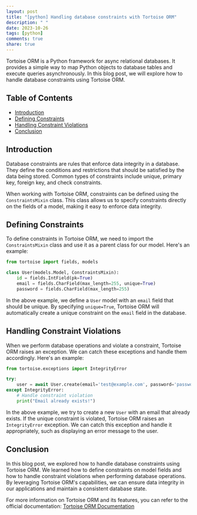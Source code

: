```yaml
---
layout: post
title: "[python] Handling database constraints with Tortoise ORM"
description: " "
date: 2023-10-26
tags: [python]
comments: true
share: true
---
```


Tortoise ORM is a Python framework for async relational databases. It provides a simple way to map Python objects to database tables and execute queries asynchronously. In this blog post, we will explore how to handle database constraints using Tortoise ORM.

## Table of Contents

- [Introduction](#introduction)
- [Defining Constraints](#defining-constraints)
- [Handling Constraint Violations](#handling-constraint-violations)
- [Conclusion](#conclusion)

## Introduction

Database constraints are rules that enforce data integrity in a database. They define the conditions and restrictions that should be satisfied by the data being stored. Common types of constraints include unique, primary key, foreign key, and check constraints.

When working with Tortoise ORM, constraints can be defined using the `ConstraintsMixin` class. This class allows us to specify constraints directly on the fields of a model, making it easy to enforce data integrity.

## Defining Constraints

To define constraints in Tortoise ORM, we need to import the `ConstraintsMixin` class and use it as a parent class for our model. Here's an example:

```python
from tortoise import fields, models

class User(models.Model, ConstraintsMixin):
    id = fields.IntField(pk=True)
    email = fields.CharField(max_length=255, unique=True)
    password = fields.CharField(max_length=255)
```

In the above example, we define a `User` model with an `email` field that should be unique. By specifying `unique=True`, Tortoise ORM will automatically create a unique constraint on the `email` field in the database.

## Handling Constraint Violations

When we perform database operations and violate a constraint, Tortoise ORM raises an exception. We can catch these exceptions and handle them accordingly. Here's an example:

```python
from tortoise.exceptions import IntegrityError

try:
    user = await User.create(email='test@example.com', password='password')
except IntegrityError:
    # Handle constraint violation
    print("Email already exists!")
```

In the above example, we try to create a new `User` with an email that already exists. If the unique constraint is violated, Tortoise ORM raises an `IntegrityError` exception. We can catch this exception and handle it appropriately, such as displaying an error message to the user.

## Conclusion

In this blog post, we explored how to handle database constraints using Tortoise ORM. We learned how to define constraints on model fields and how to handle constraint violations when performing database operations. By leveraging Tortoise ORM's capabilities, we can ensure data integrity in our applications and maintain a consistent database state.

For more information on Tortoise ORM and its features, you can refer to the official documentation: [Tortoise ORM Documentation](https://tortoise-orm.readthedocs.io/)